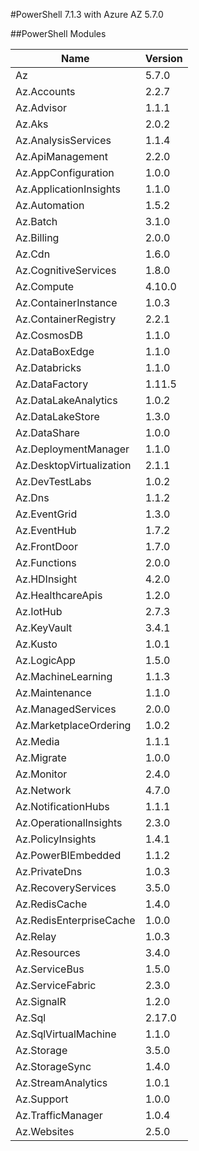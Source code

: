 #PowerShell 7.1.3 with Azure AZ 5.7.0

##PowerShell Modules

Name                     | Version 
----                     | ------- 
Az                       | 5.7.0   
Az.Accounts              | 2.2.7   
Az.Advisor               | 1.1.1   
Az.Aks                   | 2.0.2   
Az.AnalysisServices      | 1.1.4   
Az.ApiManagement         | 2.2.0   
Az.AppConfiguration      | 1.0.0   
Az.ApplicationInsights   | 1.1.0   
Az.Automation            | 1.5.2   
Az.Batch                 | 3.1.0   
Az.Billing               | 2.0.0   
Az.Cdn                   | 1.6.0   
Az.CognitiveServices     | 1.8.0   
Az.Compute               | 4.10.0  
Az.ContainerInstance     | 1.0.3   
Az.ContainerRegistry     | 2.2.1   
Az.CosmosDB              | 1.1.0   
Az.DataBoxEdge           | 1.1.0   
Az.Databricks            | 1.1.0   
Az.DataFactory           | 1.11.5  
Az.DataLakeAnalytics     | 1.0.2   
Az.DataLakeStore         | 1.3.0   
Az.DataShare             | 1.0.0   
Az.DeploymentManager     | 1.1.0   
Az.DesktopVirtualization | 2.1.1   
Az.DevTestLabs           | 1.0.2   
Az.Dns                   | 1.1.2   
Az.EventGrid             | 1.3.0   
Az.EventHub              | 1.7.2   
Az.FrontDoor             | 1.7.0   
Az.Functions             | 2.0.0   
Az.HDInsight             | 4.2.0   
Az.HealthcareApis        | 1.2.0   
Az.IotHub                | 2.7.3   
Az.KeyVault              | 3.4.1   
Az.Kusto                 | 1.0.1   
Az.LogicApp              | 1.5.0   
Az.MachineLearning       | 1.1.3   
Az.Maintenance           | 1.1.0   
Az.ManagedServices       | 2.0.0   
Az.MarketplaceOrdering   | 1.0.2   
Az.Media                 | 1.1.1   
Az.Migrate               | 1.0.0   
Az.Monitor               | 2.4.0   
Az.Network               | 4.7.0   
Az.NotificationHubs      | 1.1.1   
Az.OperationalInsights   | 2.3.0   
Az.PolicyInsights        | 1.4.1   
Az.PowerBIEmbedded       | 1.1.2   
Az.PrivateDns            | 1.0.3   
Az.RecoveryServices      | 3.5.0   
Az.RedisCache            | 1.4.0   
Az.RedisEnterpriseCache  | 1.0.0   
Az.Relay                 | 1.0.3   
Az.Resources             | 3.4.0   
Az.ServiceBus            | 1.5.0   
Az.ServiceFabric         | 2.3.0   
Az.SignalR               | 1.2.0   
Az.Sql                   | 2.17.0  
Az.SqlVirtualMachine     | 1.1.0   
Az.Storage               | 3.5.0   
Az.StorageSync           | 1.4.0   
Az.StreamAnalytics       | 1.0.1   
Az.Support               | 1.0.0   
Az.TrafficManager        | 1.0.4   
Az.Websites              | 2.5.0   

